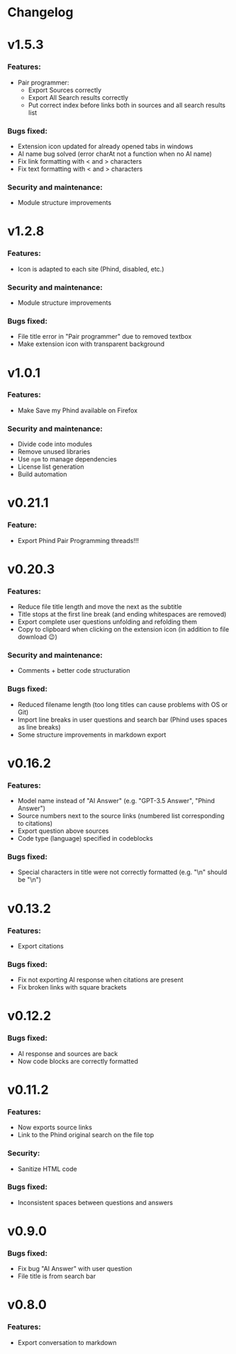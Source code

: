 # Changelog
# v1.5.3
### Features:
- Pair programmer: 
  - Export Sources correctly
  - Export All Search results correctly
  - Put correct index before links both in sources and all search results list

### Bugs fixed:
- Extension icon updated for already opened tabs in windows
- AI name bug solved (error charAt not a function when no AI name)
- Fix link formatting with < and > characters
- Fix text formatting with < and > characters

### Security and maintenance:
- Module structure improvements

# v1.2.8
### Features:
- Icon is adapted to each site (Phind, disabled, etc.)

### Security and maintenance:
- Module structure improvements

### Bugs fixed:
- File title error in "Pair programmer" due to removed textbox
- Make extension icon with transparent background

# v1.0.1
### Features:
- Make Save my Phind available on Firefox

### Security and maintenance:
- Divide code into modules
- Remove unused libraries
- Use `npm` to manage dependencies
- License list generation
- Build automation

# v0.21.1
### Feature:
- Export Phind Pair Programming threads!!!

# v0.20.3
### Features:
- Reduce file title length and move the next as the subtitle
- Title stops at the first line break (and ending whitespaces are removed)
- Export complete user questions unfolding and refolding them
- Copy to clipboard when clicking on the extension icon (in addition to file download 😉)

### Security and maintenance:
- Comments + better code structuration

### Bugs fixed:
- Reduced filename length (too long titles can cause problems with OS or Git)
- Import line breaks in user questions and search bar (Phind uses spaces as line breaks)
- Some structure improvements in markdown export

# v0.16.2
### Features:
- Model name instead of "AI Answer" (e.g. "GPT-3.5 Answer", "Phind Answer")
- Source numbers next to the source links (numbered list corresponding to citations)
- Export question above sources
- Code type (language) specified in codeblocks

### Bugs fixed:
- Special characters in title were not correctly formatted (e.g. "\n" should be "\\n")

# v0.13.2
### Features:
- Export citations

### Bugs fixed:
- Fix not exporting AI response when citations are present
- Fix broken links with square brackets

# v0.12.2
### Bugs fixed:
- AI response and sources are back
- Now code blocks are correctly formatted

# v0.11.2
### Features:
- Now exports source links
- Link to the Phind original search on the file top

### Security:
- Sanitize HTML code

### Bugs fixed:
- Inconsistent spaces between questions and answers

# v0.9.0
### Bugs fixed:
- Fix bug "AI Answer" with user question
- File title is from search bar

# v0.8.0
### Features:
- Export conversation to markdown